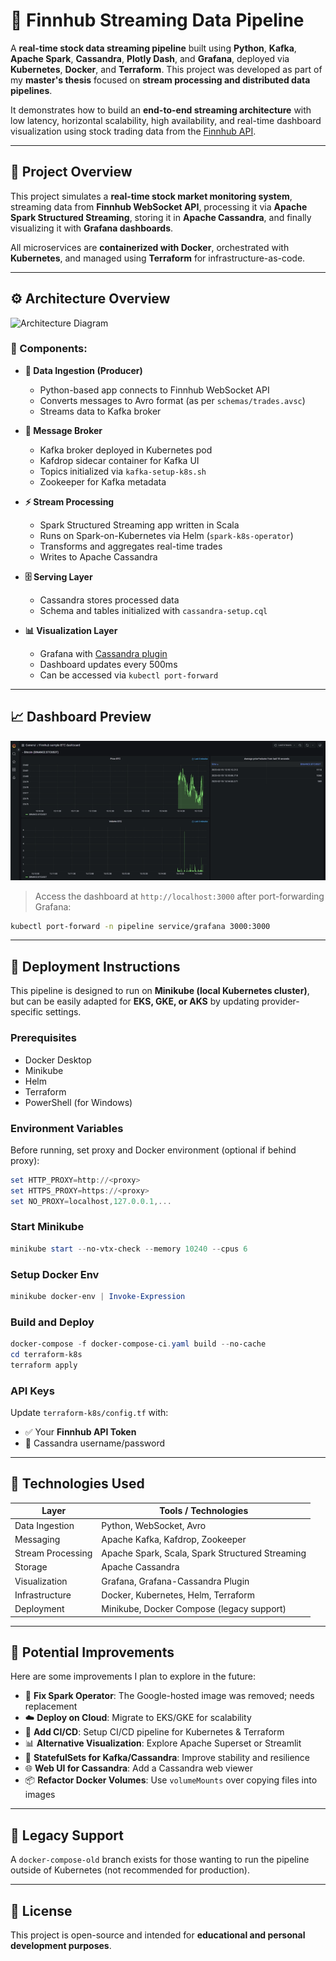 # 📡 Finnhub Streaming Data Pipeline

A **real-time stock data streaming pipeline** built using **Python**, **Kafka**, **Apache Spark**, **Cassandra**, **Plotly Dash**, and **Grafana**, deployed via **Kubernetes**, **Docker**, and **Terraform**. This project was developed as part of my **master's thesis** focused on **stream processing and distributed data pipelines**.

It demonstrates how to build an **end-to-end streaming architecture** with low latency, horizontal scalability, high availability, and real-time dashboard visualization using stock trading data from the [Finnhub API](https://finnhub.io/).

---

## 🧠 Project Overview

This project simulates a **real-time stock market monitoring system**, streaming data from **Finnhub WebSocket API**, processing it via **Apache Spark Structured Streaming**, storing it in **Apache Cassandra**, and finally visualizing it with **Grafana dashboards**.

All microservices are **containerized with Docker**, orchestrated with **Kubernetes**, and managed using **Terraform** for infrastructure-as-code.

---

## ⚙️ Architecture Overview

![Architecture Diagram](finnhub_streaming_data_pipeline_diagram.png) <!-- Optional: replace with your own draw.io export -->

### 🔸 Components:

- **🔁 Data Ingestion (Producer)**
  - Python-based app connects to Finnhub WebSocket API
  - Converts messages to Avro format (as per `schemas/trades.avsc`)
  - Streams data to Kafka broker

- **📩 Message Broker**
  - Kafka broker deployed in Kubernetes pod
  - Kafdrop sidecar container for Kafka UI
  - Topics initialized via `kafka-setup-k8s.sh`
  - Zookeeper for Kafka metadata

- **⚡ Stream Processing**
  - Spark Structured Streaming app written in Scala
  - Runs on Spark-on-Kubernetes via Helm (`spark-k8s-operator`)
  - Transforms and aggregates real-time trades
  - Writes to Apache Cassandra

- **🗄️ Serving Layer**
  - Cassandra stores processed data
  - Schema and tables initialized with `cassandra-setup.cql`

- **📊 Visualization Layer**
  - Grafana with [Cassandra plugin](https://github.com/HadesArchitect/GrafanaCassandraDatasource)
  - Dashboard updates every 500ms
  - Can be accessed via `kubectl port-forward`

---

## 📈 Dashboard Preview

![Dashboard Sample](ezgif_com-crop.gif) <!-- Optional: replace with your own cropped preview gif -->

> Access the dashboard at `http://localhost:3000` after port-forwarding Grafana:
```bash
kubectl port-forward -n pipeline service/grafana 3000:3000
```

---

## 🚀 Deployment Instructions

This pipeline is designed to run on **Minikube (local Kubernetes cluster)**, but can be easily adapted for **EKS, GKE, or AKS** by updating provider-specific settings.

### Prerequisites

- Docker Desktop
- Minikube
- Helm
- Terraform
- PowerShell (for Windows)

### Environment Variables

Before running, set proxy and Docker environment (optional if behind proxy):

```powershell
set HTTP_PROXY=http://<proxy>
set HTTPS_PROXY=https://<proxy>
set NO_PROXY=localhost,127.0.0.1,...
```

### Start Minikube

```powershell
minikube start --no-vtx-check --memory 10240 --cpus 6
```

### Setup Docker Env

```powershell
minikube docker-env | Invoke-Expression
```

### Build and Deploy

```powershell
docker-compose -f docker-compose-ci.yaml build --no-cache
cd terraform-k8s
terraform apply
```

### API Keys

Update `terraform-k8s/config.tf` with:

- ✅ Your **Finnhub API Token**
- 🔐 Cassandra username/password

---

## 🧪 Technologies Used

| Layer               | Tools / Technologies                                       |
|--------------------|------------------------------------------------------------|
| Data Ingestion      | Python, WebSocket, Avro                                    |
| Messaging           | Apache Kafka, Kafdrop, Zookeeper                          |
| Stream Processing   | Apache Spark, Scala, Spark Structured Streaming            |
| Storage             | Apache Cassandra                                           |
| Visualization       | Grafana, Grafana-Cassandra Plugin                          |
| Infrastructure      | Docker, Kubernetes, Helm, Terraform                        |
| Deployment          | Minikube, Docker Compose (legacy support)                 |

---

## 🧰 Potential Improvements

Here are some improvements I plan to explore in the future:

- 🔄 **Fix Spark Operator**: The Google-hosted image was removed; needs replacement
- ☁️ **Deploy on Cloud**: Migrate to EKS/GKE for scalability
- 🧪 **Add CI/CD**: Setup CI/CD pipeline for Kubernetes & Terraform
- 📊 **Alternative Visualization**: Explore Apache Superset or Streamlit
- 🚥 **StatefulSets for Kafka/Cassandra**: Improve stability and resilience
- 🌐 **Web UI for Cassandra**: Add a Cassandra web viewer
- 📦 **Refactor Docker Volumes**: Use `volumeMounts` over copying files into images

---

## 📘 Legacy Support

A `docker-compose-old` branch exists for those wanting to run the pipeline outside of Kubernetes (not recommended for production).

---

## 📄 License

This project is open-source and intended for **educational and personal development purposes**.